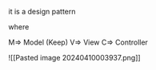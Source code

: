 
it is a design pattern 


where 

M=> Model (Keep)
V=> View
C=> Controller 


![[Pasted image 20240410003937.png]]